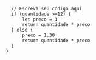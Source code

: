 ```function calculaPrecoTotal(quantidade) {
  // Escreva seu código aqui
  if (quantidade >=12) {
      let preco = 1
      return quantidade * preco
  } else {
      preco = 1.30
      return quantidade * preco
  }
}
